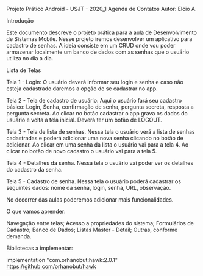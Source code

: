Projeto Prático Android - USJT - 2020_1 Agenda de Contatos Autor: Elcio A.

Introdução

Este documento descreve o projeto prática para a aula de Desenvolvimento de Sistemas Mobile. Nesse projeto iremos desenvolver um aplicativo para cadastro de senhas. A ideia consiste em um CRUD onde vou poder armazenar localmente um banco de dados com as senhas que o usuário utiliza no dia a dia.

Lista de Telas

Tela 1 - Login: O usuário deverá informar seu login e senha e caso não esteja cadastrado daremos a opção de se cadastrar no app.

Tela 2 - Tela de cadastro de usuário: Aqui o usuário fará seu cadastro básico: Login, Senha, confirmação de senha, pergunta secreta, resposta a pergunta secreta. Ao clicar no botão cadastrar o app grava os dados do usuário e volta a tela inicial. Deverá ter um botão de LOGOUT.

Tela 3 - Tela de lista de senhas. Nessa tela o usuário verá a lista de senhas cadastradas e poderá adicionar uma nova senha clicando no botão de adicionar. Ao clicar em uma senha da lista o usuário vai para a tela 4. Ao clicar no botão de novo cadastro o usuário vai para a tela 5.

Tela 4 - Detalhes da senha. Nessa tela o usuário vai poder ver os detalhes do cadastro da senha.

Tela 5 - Cadastro de senha. Nessa tela o usuário poderá cadastrar os seguintes dados: nome da senha, login, senha, URL, observação.

No decorrer das aulas poderemos adicionar mais funcionalidades.

O que vamos aprender:

Navegação entre telas; Acesso a propriedades do sistema; Formulários de Cadastro; Banco de Dados; Listas Master - Detail; Outras, conforme demanda.

Bibliotecas a implementar:

implementation "com.orhanobut:hawk:2.0.1" https://github.com/orhanobut/hawk